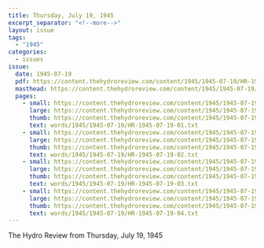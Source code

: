 ```yaml
---
title: Thursday, July 19, 1945
excerpt_separator: "<!--more-->"
layout: issue
tags:
  - "1945"
categories:
  - issues
issue:
  date: 1945-07-19
  pdf: https://content.thehydroreview.com/content/1945/1945-07-19/HR-1945-07-19.pdf
  masthead: https://content.thehydroreview.com/content/1945/1945-07-19/masthead/HR-1945-07-19.jpg
  pages:
    - small: https://content.thehydroreview.com/content/1945/1945-07-19/small/HR-1945-07-19-01.jpg
      large: https://content.thehydroreview.com/content/1945/1945-07-19/large/HR-1945-07-19-01.jpg
      thumb: https://content.thehydroreview.com/content/1945/1945-07-19/thumbnails/HR-1945-07-19-01.jpg
      text: words/1945/1945-07-19/HR-1945-07-19-01.txt
    - small: https://content.thehydroreview.com/content/1945/1945-07-19/small/HR-1945-07-19-02.jpg
      large: https://content.thehydroreview.com/content/1945/1945-07-19/large/HR-1945-07-19-02.jpg
      thumb: https://content.thehydroreview.com/content/1945/1945-07-19/thumbnails/HR-1945-07-19-02.jpg
      text: words/1945/1945-07-19/HR-1945-07-19-02.txt
    - small: https://content.thehydroreview.com/content/1945/1945-07-19/small/HR-1945-07-19-03.jpg
      large: https://content.thehydroreview.com/content/1945/1945-07-19/large/HR-1945-07-19-03.jpg
      thumb: https://content.thehydroreview.com/content/1945/1945-07-19/thumbnails/HR-1945-07-19-03.jpg
      text: words/1945/1945-07-19/HR-1945-07-19-03.txt
    - small: https://content.thehydroreview.com/content/1945/1945-07-19/small/HR-1945-07-19-04.jpg
      large: https://content.thehydroreview.com/content/1945/1945-07-19/large/HR-1945-07-19-04.jpg
      thumb: https://content.thehydroreview.com/content/1945/1945-07-19/thumbnails/HR-1945-07-19-04.jpg
      text: words/1945/1945-07-19/HR-1945-07-19-04.txt
---
```


The Hydro Review from Thursday, July 19, 1945

<!--more-->


